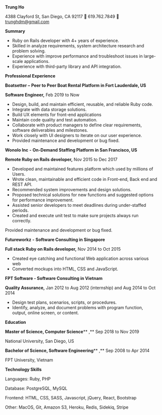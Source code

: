 **Trung Ho**

4388 Clayford St, San Diego, CA 92117  619.762.7849  trunghdm@gmail.com

**Summary**

- Ruby on Rails developer with 4+ years of experience.
- Skilled in analyze requirements, system architecture research and problem solving.
- Experience with improve performance and troubleshoot issues in large-scale applications.
- Experience with third-party library and API integration.

**Professional Experience**

**Boatsetter**  **–**  **Peer to Peer Boat Rental Platform in Fort Lauderdale, US**

**Software Engineer,** Feb 2019 to Now

- Design, build, and maintain efficient, reusable, and reliable Ruby code.
- Integrate with data storage solutions.
- Build UX elements for front-end applications
- Maintain code quality and test automation.
- Collaborate with product managers to define clear requirements, software deliverables and milestones.
- Work closely with UI designers to iterate on our user experience.
- Provided maintenance and development or bug fixed.

**Wonolo Inc**  **-**  **On-Demand Staffing Platform in San Francisco, US**

**Remote Ruby on Rails developer,** Nov 2015 to Dec 2017

- Developed and maintained features platform which used by millions of Users.
- Wrote clean, maintainable and efficient code in Front-end, Back end and REST API.
- Recommended system improvements and design solutions.
- Proposed technical solutions for new functions and suggested options for performance improvement.
- Assisted senior developers to meet deadlines during under-staffed periods.
- Created and execute unit test to make sure projects always run correctly.

Provided maintenance and development or bug fixed.

**Futureworkz**  **-**  **Software Consulting in Singapore**

**Full stack Ruby on Rails developer,** Nov 2014 to Oct 2015

- Created eye catching and functional Web application across various web
- Converted mockups into HTML, CSS and JavaScript.

**FPT Software - Software Consulting in Vietnam**

**Quality Assurance,** Jan 2012 to Aug 2012 (internship) and Aug 2014 to Oct 2014

- Design test plans, scenarios, scripts, or procedures.
- Identify, analyze, and document problems with program function, output, online screen, or content.

**Education**

**Master of Science, Computer Science**** ,** Sep 2018 to Nov 2019

National University, San Diego, US

**Bachelor of Science, Software Engineering**** ,** Sep 2008 to Apr 2014

FPT University, Vietnam

**Technology Skills**

Languages: Ruby, PHP

Database: PostgreSQL, MySQL

Frontend: HTML, CSS, SASS, Javascript, jQuery, React, Bootstrap

Other: MacOS, Git, Amazon S3, Heroku, Redis, Sidekiq, Stripe
